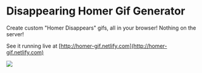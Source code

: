 # Disappearing Homer Gif Generator

Create custom "Homer Disappears" gifs, all in your browser! Nothing on the server!

See it running live at [http://homer-gif.netlify.com](http://homer-gif.netlify.com)

![](./homerPizza.gif)

